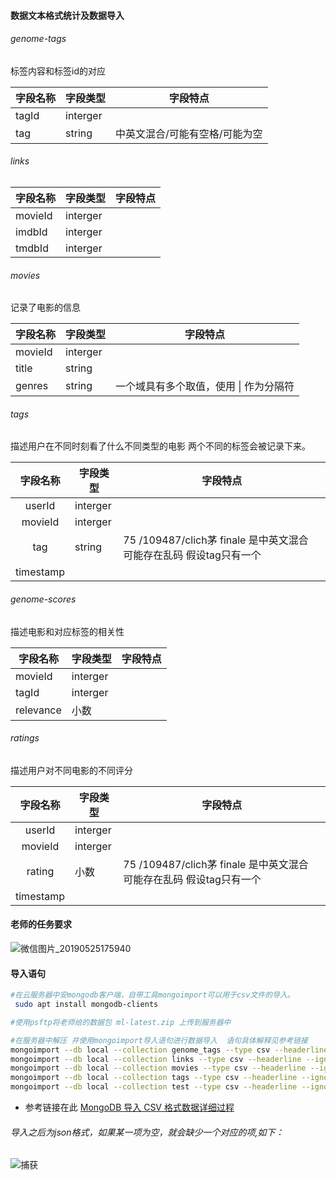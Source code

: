 #### 数据文本格式统计及数据导入

###### genome-tags

标签内容和标签id的对应

| 字段名称 | 字段类型 | 字段特点                       |
| -------- | -------- | ------------------------------ |
| tagId    | interger |                                |
| tag      | string   | 中英文混合/可能有空格/可能为空 |



###### links

| 字段名称 | 字段类型 | 字段特点 |
| -------- | -------- | -------- |
| movieId  | interger |          |
| imdbId   | interger |          |
| tmdbId   | interger |          |



###### movies

记录了电影的信息

| 字段名称 | 字段类型 | 字段特点                                 |
| -------- | -------- | ---------------------------------------- |
| movieId  | interger |                                          |
| title    | string   |                                          |
| genres   | string   | 一个域具有多个取值，使用  \|  作为分隔符 |



###### tags

描述用户在不同时刻看了什么不同类型的电影   两个不同的标签会被记录下来。

| 字段名称  | 字段类型 | 字段特点                                                     |
| :-------: | -------- | ------------------------------------------------------------ |
|  userId   | interger |                                                              |
|  movieId  | interger |                                                              |
|    tag    | string   | 75 /109487/clich茅 finale    是中英文混合      可能存在乱码    假设tag只有一个 |
| timestamp |          |                                                              |



###### genome-scores

描述电影和对应标签的相关性

| 字段名称  | 字段类型 | 字段特点 |
| --------- | -------- | -------- |
| movieId   | interger |          |
| tagId     | interger |          |
| relevance | 小数     |          |



###### ratings

描述用户对不同电影的不同评分

| 字段名称  | 字段类型 | 字段特点                                                     |
| :-------: | -------- | ------------------------------------------------------------ |
|  userId   | interger |                                                              |
|  movieId  | interger |                                                              |
|  rating   | 小数     | 75 /109487/clich茅 finale    是中英文混合      可能存在乱码    假设tag只有一个 |
| timestamp |          |                                                              |





#### 老师的任务要求

![微信图片_20190525175940](https://github.com/cloud0606/Advanced-Database/raw/master/%E6%95%B0%E6%8D%AE%E5%AF%BC%E5%85%A5/img/微信图片_20190525175940.jpg)





#### 导入语句

```bash
#在云服务器中安mongodb客户端，自带工具mongoimport可以用于csv文件的导入。
 sudo apt install mongodb-clients

#使用psftp将老师给的数据包 ml-latest.zip 上传到服务器中

#在服务器中解压 并使用mongoimport导入语句进行数据导入  语句具体解释见参考链接
mongoimport --db local --collection genome_tags --type csv --headerline --ignoreBlanks --file genome-tags.csv
mongoimport --db local --collection links --type csv --headerline --ignoreBlanks --file links.csv
mongoimport --db local --collection movies --type csv --headerline --ignoreBlanks --file movies.csv
mongoimport --db local --collection tags --type csv --headerline --ignoreBlanks --file  tags.csv
mongoimport --db local --collection test --type csv --headerline --ignoreBlanks --file  1.csv
```



- 参考链接在此 [MongoDB 导入 CSV 格式数据详细过程](https://blog.csdn.net/u012318074/article/details/77713228)



###### 导入之后为json格式，如果某一项为空，就会缺少一个对应的项,如下：

![捕获](https://github.com/cloud0606/Advanced-Database/raw/master/%E6%95%B0%E6%8D%AE%E5%AF%BC%E5%85%A5/img/捕获.JPG)

